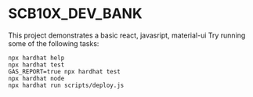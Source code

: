 # SCB10X_DEV_BANK

This project demonstrates a basic react, javasript, material-ui
Try running some of the following tasks:

```shell
npx hardhat help
npx hardhat test
GAS_REPORT=true npx hardhat test
npx hardhat node
npx hardhat run scripts/deploy.js
```
